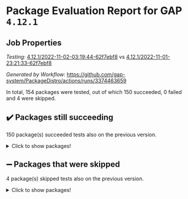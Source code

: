 # Package Evaluation Report for GAP `4.12.1`

## Job Properties

*Testing:* [4.12.1/2022-11-02-03:19:44-62f7ebf8](https://github.com/gap-system/PackageDistro/blob/data/reports/4.12.1/2022-11-02-03:19:44-62f7ebf8) vs [4.12.1/2022-11-01-23:21:33-62f7ebf8](https://github.com/gap-system/PackageDistro/blob/data/reports/4.12.1/2022-11-01-23:21:33-62f7ebf8)

*Generated by Workflow:* https://github.com/gap-system/PackageDistro/actions/runs/3374463659

In total, 154 packages were tested, out of which 150 succeeded, 0 failed and 4 were skipped.

## :heavy_check_mark: Packages still succeeding

150 package(s) succeeded tests also on the previous version.
<details><summary>Click to show packages!</summary>

- 4ti2interface 2022.09-01 [(success)](https://github.com/gap-system/PackageDistro/actions/runs/3374463659/jobs/5600222133)
- ace 5.6.1 [(success)](https://github.com/gap-system/PackageDistro/actions/runs/3374463659/jobs/5600222195)
- aclib 1.3.2 [(success)](https://github.com/gap-system/PackageDistro/actions/runs/3374463659/jobs/5600222230)
- agt 0.3 [(success)](https://github.com/gap-system/PackageDistro/actions/runs/3374463659/jobs/5600222284)
- alnuth 3.2.1 [(success)](https://github.com/gap-system/PackageDistro/actions/runs/3374463659/jobs/5600222351)
- anupq 3.2.6 [(success)](https://github.com/gap-system/PackageDistro/actions/runs/3374463659/jobs/5600222394)
- atlasrep 2.1.6 [(success)](https://github.com/gap-system/PackageDistro/actions/runs/3374463659/jobs/5600222445)
- autodoc 2022.10.20 [(success)](https://github.com/gap-system/PackageDistro/actions/runs/3374463659/jobs/5600222495)
- automata 1.15 [(success)](https://github.com/gap-system/PackageDistro/actions/runs/3374463659/jobs/5600222536)
- automgrp 1.3.2 [(success)](https://github.com/gap-system/PackageDistro/actions/runs/3374463659/jobs/5600222585)
- autpgrp 1.11 [(success)](https://github.com/gap-system/PackageDistro/actions/runs/3374463659/jobs/5600222637)
- cap 2022.10-12 [(success)](https://github.com/gap-system/PackageDistro/actions/runs/3374463659/jobs/5600222687)
- caratinterface 2.3.4 [(success)](https://github.com/gap-system/PackageDistro/actions/runs/3374463659/jobs/5600222738)
- cddinterface 2022.11.01 [(success)](https://github.com/gap-system/PackageDistro/actions/runs/3374463659/jobs/5600222781)
- circle 1.6.5 [(success)](https://github.com/gap-system/PackageDistro/actions/runs/3374463659/jobs/5600222841)
- classicpres 1.22 [(success)](https://github.com/gap-system/PackageDistro/actions/runs/3374463659/jobs/5600222903)
- cohomolo 1.6.10 [(success)](https://github.com/gap-system/PackageDistro/actions/runs/3374463659/jobs/5600222957)
- congruence 1.2.4 [(success)](https://github.com/gap-system/PackageDistro/actions/runs/3374463659/jobs/5600223009)
- corelg 1.56 [(success)](https://github.com/gap-system/PackageDistro/actions/runs/3374463659/jobs/5600223050)
- crime 1.6 [(success)](https://github.com/gap-system/PackageDistro/actions/runs/3374463659/jobs/5600223090)
- crisp 1.4.5 [(success)](https://github.com/gap-system/PackageDistro/actions/runs/3374463659/jobs/5600223125)
- crypting 0.10.3 [(success)](https://github.com/gap-system/PackageDistro/actions/runs/3374463659/jobs/5600223204)
- cryst 4.1.25 [(success)](https://github.com/gap-system/PackageDistro/actions/runs/3374463659/jobs/5600223274)
- crystcat 1.1.10 [(success)](https://github.com/gap-system/PackageDistro/actions/runs/3374463659/jobs/5600223354)
- ctbllib 1.3.4 [(success)](https://github.com/gap-system/PackageDistro/actions/runs/3374463659/jobs/5600223426)
- cubefree 1.19 [(success)](https://github.com/gap-system/PackageDistro/actions/runs/3374463659/jobs/5600223508)
- curlinterface 2.3.1 [(success)](https://github.com/gap-system/PackageDistro/actions/runs/3374463659/jobs/5600223627)
- cvec 2.7.6 [(success)](https://github.com/gap-system/PackageDistro/actions/runs/3374463659/jobs/5600223727)
- datastructures 0.2.7 [(success)](https://github.com/gap-system/PackageDistro/actions/runs/3374463659/jobs/5600223815)
- deepthought 1.0.6 [(success)](https://github.com/gap-system/PackageDistro/actions/runs/3374463659/jobs/5600223888)
- design 1.7 [(success)](https://github.com/gap-system/PackageDistro/actions/runs/3374463659/jobs/5600223963)
- difsets 2.3.1 [(success)](https://github.com/gap-system/PackageDistro/actions/runs/3374463659/jobs/5600224030)
- digraphs 1.6.0 [(success)](https://github.com/gap-system/PackageDistro/actions/runs/3374463659/jobs/5600224098)
- edim 1.3.6 [(success)](https://github.com/gap-system/PackageDistro/actions/runs/3374463659/jobs/5600224180)
- example 4.3.2 [(success)](https://github.com/gap-system/PackageDistro/actions/runs/3374463659/jobs/5600224230)
- examplesforhomalg 2022.10-01 [(success)](https://github.com/gap-system/PackageDistro/actions/runs/3374463659/jobs/5600224297)
- factint 1.6.3 [(success)](https://github.com/gap-system/PackageDistro/actions/runs/3374463659/jobs/5600224358)
- ferret 1.0.9 [(success)](https://github.com/gap-system/PackageDistro/actions/runs/3374463659/jobs/5600224404)
- fga 1.4.0 [(success)](https://github.com/gap-system/PackageDistro/actions/runs/3374463659/jobs/5600224455)
- fining 1.5.1 [(success)](https://github.com/gap-system/PackageDistro/actions/runs/3374463659/jobs/5600224497)
- float 1.0.3 [(success)](https://github.com/gap-system/PackageDistro/actions/runs/3374463659/jobs/5600224549)
- format 1.4.3 [(success)](https://github.com/gap-system/PackageDistro/actions/runs/3374463659/jobs/5600224598)
- forms 1.2.9 [(success)](https://github.com/gap-system/PackageDistro/actions/runs/3374463659/jobs/5600224676)
- fplsa 1.2.5 [(success)](https://github.com/gap-system/PackageDistro/actions/runs/3374463659/jobs/5600224771)
- fr 2.4.11 [(success)](https://github.com/gap-system/PackageDistro/actions/runs/3374463659/jobs/5600224831)
- francy 1.2.5 [(success)](https://github.com/gap-system/PackageDistro/actions/runs/3374463659/jobs/5600224884)
- fwtree 1.3 [(success)](https://github.com/gap-system/PackageDistro/actions/runs/3374463659/jobs/5600224952)
- gapdoc 1.6.6 [(success)](https://github.com/gap-system/PackageDistro/actions/runs/3374463659/jobs/5600224999)
- gauss 2022.10-01 [(success)](https://github.com/gap-system/PackageDistro/actions/runs/3374463659/jobs/5600225059)
- gaussforhomalg 2022.08-03 [(success)](https://github.com/gap-system/PackageDistro/actions/runs/3374463659/jobs/5600225135)
- gbnp 1.0.5 [(success)](https://github.com/gap-system/PackageDistro/actions/runs/3374463659/jobs/5600225208)
- generalizedmorphismsforcap 2022.09-01 [(success)](https://github.com/gap-system/PackageDistro/actions/runs/3374463659/jobs/5600225273)
- genss 1.6.8 [(success)](https://github.com/gap-system/PackageDistro/actions/runs/3374463659/jobs/5600225339)
- gradedmodules 2022.09-02 [(success)](https://github.com/gap-system/PackageDistro/actions/runs/3374463659/jobs/5600225424)
- gradedringforhomalg 2022.10-01 [(success)](https://github.com/gap-system/PackageDistro/actions/runs/3374463659/jobs/5600225513)
- grape 4.8.5 [(success)](https://github.com/gap-system/PackageDistro/actions/runs/3374463659/jobs/5600225582)
- groupoids 1.71 [(success)](https://github.com/gap-system/PackageDistro/actions/runs/3374463659/jobs/5600225640)
- grpconst 2.6.2 [(success)](https://github.com/gap-system/PackageDistro/actions/runs/3374463659/jobs/5600225705)
- guarana 0.96.3 [(success)](https://github.com/gap-system/PackageDistro/actions/runs/3374463659/jobs/5600225776)
- guava 3.17 [(success)](https://github.com/gap-system/PackageDistro/actions/runs/3374463659/jobs/5600225840)
- hap 1.47 [(success)](https://github.com/gap-system/PackageDistro/actions/runs/3374463659/jobs/5600225931)
- hapcryst 0.1.15 [(success)](https://github.com/gap-system/PackageDistro/actions/runs/3374463659/jobs/5600226067)
- hecke 1.5.3 [(success)](https://github.com/gap-system/PackageDistro/actions/runs/3374463659/jobs/5600226131)
- help 3.5 [(success)](https://github.com/gap-system/PackageDistro/actions/runs/3374463659/jobs/5600226204)
- homalg 2022.08-04 [(success)](https://github.com/gap-system/PackageDistro/actions/runs/3374463659/jobs/5600226280)
- homalgtocas 2022.10-01 [(success)](https://github.com/gap-system/PackageDistro/actions/runs/3374463659/jobs/5600226340)
- idrel 2.44 [(success)](https://github.com/gap-system/PackageDistro/actions/runs/3374463659/jobs/5600226400)
- images 1.3.1 [(success)](https://github.com/gap-system/PackageDistro/actions/runs/3374463659/jobs/5600226454)
- intpic 0.3.0 [(success)](https://github.com/gap-system/PackageDistro/actions/runs/3374463659/jobs/5600226501)
- io 4.8.0 [(success)](https://github.com/gap-system/PackageDistro/actions/runs/3374463659/jobs/5600226548)
- io_forhomalg 2022.09-01 [(success)](https://github.com/gap-system/PackageDistro/actions/runs/3374463659/jobs/5600226605)
- irredsol 1.4.3 [(success)](https://github.com/gap-system/PackageDistro/actions/runs/3374463659/jobs/5600226651)
- json 2.1.1 [(success)](https://github.com/gap-system/PackageDistro/actions/runs/3374463659/jobs/5600226687)
- jupyterkernel 1.4.1 [(success)](https://github.com/gap-system/PackageDistro/actions/runs/3374463659/jobs/5600226734)
- jupyterviz 1.5.6 [(success)](https://github.com/gap-system/PackageDistro/actions/runs/3374463659/jobs/5600226782)
- kan 1.34 [(success)](https://github.com/gap-system/PackageDistro/actions/runs/3374463659/jobs/5600226824)
- kbmag 1.5.10 [(success)](https://github.com/gap-system/PackageDistro/actions/runs/3374463659/jobs/5600226880)
- laguna 3.9.5 [(success)](https://github.com/gap-system/PackageDistro/actions/runs/3374463659/jobs/5600226933)
- liealgdb 2.2.1 [(success)](https://github.com/gap-system/PackageDistro/actions/runs/3374463659/jobs/5600226968)
- liepring 2.8 [(success)](https://github.com/gap-system/PackageDistro/actions/runs/3374463659/jobs/5600227015)
- liering 2.4.2 [(success)](https://github.com/gap-system/PackageDistro/actions/runs/3374463659/jobs/5600227065)
- linearalgebraforcap 2022.10-07 [(success)](https://github.com/gap-system/PackageDistro/actions/runs/3374463659/jobs/5600227117)
- localizeringforhomalg 2022.09-01 [(success)](https://github.com/gap-system/PackageDistro/actions/runs/3374463659/jobs/5600227155)
- loops 3.4.2 [(success)](https://github.com/gap-system/PackageDistro/actions/runs/3374463659/jobs/5600227208)
- lpres 1.0.3 [(success)](https://github.com/gap-system/PackageDistro/actions/runs/3374463659/jobs/5600227253)
- majoranaalgebras 1.5 [(success)](https://github.com/gap-system/PackageDistro/actions/runs/3374463659/jobs/5600227313)
- mapclass 1.4.6 [(success)](https://github.com/gap-system/PackageDistro/actions/runs/3374463659/jobs/5600227369)
- matgrp 0.70 [(success)](https://github.com/gap-system/PackageDistro/actions/runs/3374463659/jobs/5600227415)
- matricesforhomalg 2022.10-06 [(success)](https://github.com/gap-system/PackageDistro/actions/runs/3374463659/jobs/5600227468)
- modisom 2.5.3 [(success)](https://github.com/gap-system/PackageDistro/actions/runs/3374463659/jobs/5600227521)
- modulepresentationsforcap 2022.10-05 [(success)](https://github.com/gap-system/PackageDistro/actions/runs/3374463659/jobs/5600227568)
- modules 2022.09-01 [(success)](https://github.com/gap-system/PackageDistro/actions/runs/3374463659/jobs/5600227643)
- monoidalcategories 2022.10-03 [(success)](https://github.com/gap-system/PackageDistro/actions/runs/3374463659/jobs/5600227710)
- nconvex 2022.09-01 [(success)](https://github.com/gap-system/PackageDistro/actions/runs/3374463659/jobs/5600227764)
- nilmat 1.4.2 [(success)](https://github.com/gap-system/PackageDistro/actions/runs/3374463659/jobs/5600227816)
- nock 1.5 [(success)](https://github.com/gap-system/PackageDistro/actions/runs/3374463659/jobs/5600227868)
- normalizinterface 1.3.4 [(success)](https://github.com/gap-system/PackageDistro/actions/runs/3374463659/jobs/5600227949)
- nq 2.5.9 [(success)](https://github.com/gap-system/PackageDistro/actions/runs/3374463659/jobs/5600228024)
- numericalsgps 1.3.1 [(success)](https://github.com/gap-system/PackageDistro/actions/runs/3374463659/jobs/5600228088)
- openmath 11.5.1 [(success)](https://github.com/gap-system/PackageDistro/actions/runs/3374463659/jobs/5600228152)
- orb 4.9.0 [(success)](https://github.com/gap-system/PackageDistro/actions/runs/3374463659/jobs/5600228193)
- packagemanager 1.3.2 [(success)](https://github.com/gap-system/PackageDistro/actions/runs/3374463659/jobs/5600228242)
- patternclass 2.4.3 [(success)](https://github.com/gap-system/PackageDistro/actions/runs/3374463659/jobs/5600228294)
- permut 2.0.4 [(success)](https://github.com/gap-system/PackageDistro/actions/runs/3374463659/jobs/5600228348)
- polenta 1.3.10 [(success)](https://github.com/gap-system/PackageDistro/actions/runs/3374463659/jobs/5600228401)
- polymaking 0.8.6 [(success)](https://github.com/gap-system/PackageDistro/actions/runs/3374463659/jobs/5600228441)
- primgrp 3.4.2 [(success)](https://github.com/gap-system/PackageDistro/actions/runs/3374463659/jobs/5600228472)
- profiling 2.5.1 [(success)](https://github.com/gap-system/PackageDistro/actions/runs/3374463659/jobs/5600228515)
- qpa 1.34 [(success)](https://github.com/gap-system/PackageDistro/actions/runs/3374463659/jobs/5600228559)
- quagroup 1.8.3 [(success)](https://github.com/gap-system/PackageDistro/actions/runs/3374463659/jobs/5600228589)
- radiroot 2.9 [(success)](https://github.com/gap-system/PackageDistro/actions/runs/3374463659/jobs/5600228617)
- rcwa 4.7.0 [(success)](https://github.com/gap-system/PackageDistro/actions/runs/3374463659/jobs/5600228644)
- rds 1.8 [(success)](https://github.com/gap-system/PackageDistro/actions/runs/3374463659/jobs/5600228675)
- recog 1.4.2 [(success)](https://github.com/gap-system/PackageDistro/actions/runs/3374463659/jobs/5600228716)
- repndecomp 1.2.1 [(success)](https://github.com/gap-system/PackageDistro/actions/runs/3374463659/jobs/5600228748)
- repsn 3.1.0 [(success)](https://github.com/gap-system/PackageDistro/actions/runs/3374463659/jobs/5600228787)
- resclasses 4.7.3 [(success)](https://github.com/gap-system/PackageDistro/actions/runs/3374463659/jobs/5600228845)
- ringsforhomalg 2022.10-02 [(success)](https://github.com/gap-system/PackageDistro/actions/runs/3374463659/jobs/5600228925)
- sco 2022.09-01 [(success)](https://github.com/gap-system/PackageDistro/actions/runs/3374463659/jobs/5600228996)
- scscp 2.3.1 [(success)](https://github.com/gap-system/PackageDistro/actions/runs/3374463659/jobs/5600229066)
- semigroups 5.1.0 [(success)](https://github.com/gap-system/PackageDistro/actions/runs/3374463659/jobs/5600229142)
- sglppow 2.2 [(success)](https://github.com/gap-system/PackageDistro/actions/runs/3374463659/jobs/5600229229)
- sgpviz 0.999.5 [(success)](https://github.com/gap-system/PackageDistro/actions/runs/3374463659/jobs/5600229310)
- simpcomp 2.1.14 [(success)](https://github.com/gap-system/PackageDistro/actions/runs/3374463659/jobs/5600229411)
- singular 2022.09.23 [(success)](https://github.com/gap-system/PackageDistro/actions/runs/3374463659/jobs/5600229487)
- sla 1.5.3 [(success)](https://github.com/gap-system/PackageDistro/actions/runs/3374463659/jobs/5600229557)
- smallgrp 1.5 [(success)](https://github.com/gap-system/PackageDistro/actions/runs/3374463659/jobs/5600229634)
- smallsemi 0.6.13 [(success)](https://github.com/gap-system/PackageDistro/actions/runs/3374463659/jobs/5600229714)
- sonata 2.9.5 [(success)](https://github.com/gap-system/PackageDistro/actions/runs/3374463659/jobs/5600229786)
- sophus 1.27 [(success)](https://github.com/gap-system/PackageDistro/actions/runs/3374463659/jobs/5600229862)
- spinsym 1.5.2 [(success)](https://github.com/gap-system/PackageDistro/actions/runs/3374463659/jobs/5600229920)
- standardff 0.9.4 [(success)](https://github.com/gap-system/PackageDistro/actions/runs/3374463659/jobs/5600229978)
- symbcompcc 1.3.2 [(success)](https://github.com/gap-system/PackageDistro/actions/runs/3374463659/jobs/5600230023)
- thelma 1.3 [(success)](https://github.com/gap-system/PackageDistro/actions/runs/3374463659/jobs/5600230070)
- tomlib 1.2.9 [(success)](https://github.com/gap-system/PackageDistro/actions/runs/3374463659/jobs/5600230132)
- toolsforhomalg 2022.10-01 [(success)](https://github.com/gap-system/PackageDistro/actions/runs/3374463659/jobs/5600230212)
- toric 1.9.5 [(success)](https://github.com/gap-system/PackageDistro/actions/runs/3374463659/jobs/5600230300)
- toricvarieties 2022.07.13 [(success)](https://github.com/gap-system/PackageDistro/actions/runs/3374463659/jobs/5600230372)
- transgrp 3.6.3 [(success)](https://github.com/gap-system/PackageDistro/actions/runs/3374463659/jobs/5600230444)
- ugaly 4.0.3 [(success)](https://github.com/gap-system/PackageDistro/actions/runs/3374463659/jobs/5600230527)
- unipot 1.5 [(success)](https://github.com/gap-system/PackageDistro/actions/runs/3374463659/jobs/5600230588)
- unitlib 4.1.0 [(success)](https://github.com/gap-system/PackageDistro/actions/runs/3374463659/jobs/5600230656)
- utils 0.77 [(success)](https://github.com/gap-system/PackageDistro/actions/runs/3374463659/jobs/5600230726)
- uuid 0.7 [(success)](https://github.com/gap-system/PackageDistro/actions/runs/3374463659/jobs/5600230800)
- walrus 0.9991 [(success)](https://github.com/gap-system/PackageDistro/actions/runs/3374463659/jobs/5600230860)
- wedderga 4.10.2 [(success)](https://github.com/gap-system/PackageDistro/actions/runs/3374463659/jobs/5600230930)
- xmod 2.88 [(success)](https://github.com/gap-system/PackageDistro/actions/runs/3374463659/jobs/5600231010)
- xmodalg 1.22 [(success)](https://github.com/gap-system/PackageDistro/actions/runs/3374463659/jobs/5600231071)
- yangbaxter 0.10.1 [(success)](https://github.com/gap-system/PackageDistro/actions/runs/3374463659/jobs/5600231175)
- zeromqinterface 0.14 [(success)](https://github.com/gap-system/PackageDistro/actions/runs/3374463659/jobs/5600231252)
</details>

## :heavy_minus_sign: Packages that were skipped

4 package(s) skipped tests also on the previous version.
<details><summary>Click to show packages!</summary>

- browse 1.8.18 [(skipped)](https://github.com/gap-system/PackageDistro/actions/runs/3374463659/jobs/5600109988)
- itc 1.5.1 [(skipped)](https://github.com/gap-system/PackageDistro/actions/runs/3374463659/jobs/5600109988)
- polycyclic 2.16 [(skipped)](https://github.com/gap-system/PackageDistro/actions/runs/3374463659/jobs/5600109988)
- xgap 4.31 [(skipped)](https://github.com/gap-system/PackageDistro/actions/runs/3374463659/jobs/5600109988)
</details>

